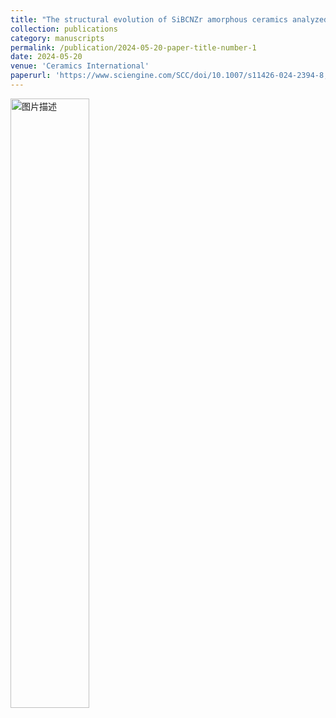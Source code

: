 ```yaml
---
title: "The structural evolution of SiBCNZr amorphous ceramics analyzed by machine learning potential"
collection: publications
category: manuscripts
permalink: /publication/2024-05-20-paper-title-number-1
date: 2024-05-20
venue: 'Ceramics International'
paperurl: 'https://www.sciengine.com/SCC/doi/10.1007/s11426-024-2394-8;JSESSIONID=c19158ee-5156-4054-b348-ef0d40691fdd'
---
```


<img src="https://github.com/user-attachments/assets/d8287c8f-3aac-4ab0-bc23-0c64438e1646" alt="图片描述" style="width:50%;"/>
